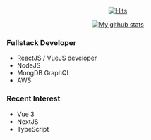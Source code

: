 <div align=center>
	
  [![Hits](https://hits.seeyoufarm.com/api/count/incr/badge.svg?url=https%3A%2F%2Fgithub.com%2Fzzsza)](https://hits.seeyoufarm.com) 
	
</div>

<div align=center>
  
  [![My github stats](https://github-readme-stats.vercel.app/api?username=dwc05101)](https://github.com/anuraghazra/github-readme-stats)
  
</div>

### Fullstack Developer
- ReactJS / VueJS developer
- NodeJS
- MongDB GraphQL
- AWS

### Recent Interest
- Vue 3
- NextJS
- TypeScript

<!--
**dwc05101/dwc05101** is a ✨ _special_ ✨ repository because its `README.md` (this file) appears on your GitHub profile.

Here are some ideas to get you started:

- 🔭 I’m currently working on ...
- 🌱 I’m currently learning ...
- 👯 I’m looking to collaborate on ...
- 🤔 I’m looking for help with ...
- 💬 Ask me about ...
- 📫 How to reach me: ...
- 😄 Pronouns: ...
- ⚡ Fun fact: ...
-->
